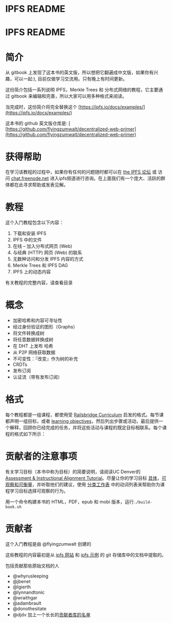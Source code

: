 # IPFS README



IPFS README
======================


简介
==

从 gitbook 上发现了这本书的英文版，所以想把它翻遍成中文版，如果你有兴趣，可以一起:), 目前仅做学习交流用。只有晚上有时间更新。

这份简介包括一系列说明 IPFS，Merkle Trees 和 分布式网络的教程，它主要通过 gitbook 来编辑和完善，所以大家可以用多种格式来阅读。

当完成时，这份简介将完全替换这个 [https://ipfs.io/docs/examples/](https://ipfs.io/docs/examples/)

这本书的 github 英文版仓库是: \[ [https://github.com/flyingzumwalt/decentralized-web-primer](https://github.com/flyingzumwalt/decentralized-web-primer)

获得帮助
====

在学习该教程的过程中，如果你有任何的问题随时都可以在 [the IPFS 论坛](https://discuss.ipfs.io/) 或 访问 [chat.freenode.net](irc://chat.freenode.net/%23ipfs) 进入ipfs频道进行咨询。在上面我们有一个庞大、活跃的群体都在此寻求帮助或发表见解。

教程
==

这个入门教程包含以下内容：

1.  下载和安装 IPFS
2.  IPFS 中的文件
3.  在线 – 加入分布式网页 (Web)
4.  与经典 (HTTP) 网页 (Web) 的联系
5.  无数种访问和分发 IPFS 内容的方式
6.  Merkle Trees 和 IPFS DAG
7.  IPFS 上的动态内容

有关教程的完整内容，请查看目录

概念
==

*   加密哈希和内容可寻址性
*   经过身份验证的图形（Graphs）
*   将文件转换成树
*   将任意数据转换成树
*   在 DHT 上发布 哈希
*   从 P2P 网络获取数据
*   不可变性：『改变』作为树的补充
*   CRDTs
*   发布订阅
*   认证流（带有发布订阅）

格式
==

每个教程都是一组课程，都使用受 [Railsbridge Curriculum](http://curriculum.railsbridge.org/intro-to-rails/) 启发的格式。每节课都声明一组目标，或者 [learning objectives](http://edglossary.org/learning-objectives/)，然后列出步骤或活动，最后提供一个解释，回顾你已经完成的任务，并将这些活动与课程的既定目标相联系。每个课程的格式如下所示：

贡献者的注意事项
========

有关学习目标（本书中称为目标）的简要说明，请阅读UC Denver的 [Assessment & Instructional Alignment Tutorial](http://www.ucdenver.edu/faculty_staff/faculty/center-for-faculty-development/Documents/tutorials/Assessment/module3/index.htm)。尽量让你的学习目标 [具体](http://www.ucdenver.edu/faculty_staff/faculty/center-for-faculty-development/Documents/tutorials/Assessment/module3/good_objectives.htm)，[可观察和可衡量](http://www.ucdenver.edu/faculty_staff/faculty/center-for-faculty-development/Documents/tutorials/Assessment/module3/good_objectives.htm)，并听取他们的建议，使用 [分类工作表](http://www.ucdenver.edu/faculty_staff/faculty/center-for-faculty-development/Documents/tutorials/Assessment/documents/examples_verbs_cognitive_process_level.pdf) 中的动词列表来帮助你为课程学习目标选择可观察的行为。

用一个命令构建本书的 HTML，PDF，epub 和 mobi 版本，运行`./build-book.sh`

贡献者
===

这个入门教程是由 @flyingzumwalt 创建的

这些教程的内容最初是从 [ipfs 网站](https://github.com/ipfs/website/tree/49b7cc4cd170138388012c70ff6087b14111c1f0/content/pages/docs) 和 [ipfs 示例](https://github.com/ipfs/examples) 的 git 存储库中的文档中提取的。

包括贡献那些原始文档的人

*   @whyrusleeping
*   @jbenet
*   @lgierth
*   @lynnandtonic
*   @wraithgar
*   @adambrault
*   @donothesitate
*   @djdv 加上一个长长的[贡献者库的名单](https://github.com/ipfs/examples/network/members)
